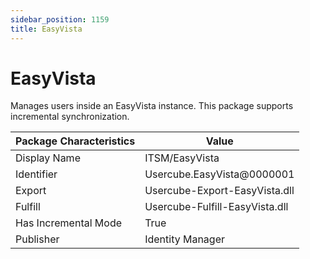 ```yaml
---
sidebar_position: 1159
title: EasyVista
---
```


# EasyVista

Manages users inside an EasyVista instance. This package supports incremental synchronization.

| Package Characteristics | Value |
| --- | --- |
| Display Name | ITSM/EasyVista |
| Identifier | Usercube.EasyVista@0000001 |
| Export | Usercube-Export-EasyVista.dll |
| Fulfill | Usercube-Fulfill-EasyVista.dll |
| Has Incremental Mode | True |
| Publisher | Identity Manager |